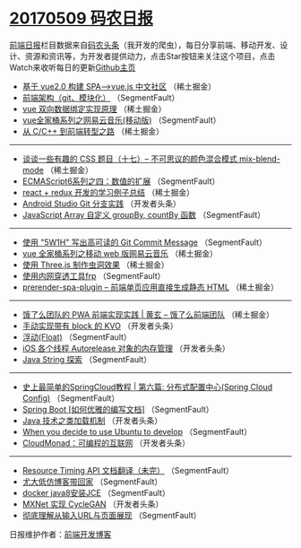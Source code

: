 # [20170509 码农日报](https://toutiao.qdkfweb.cn/date/2017/05/09)

[前端日报](https://qdkfweb.cn/c/news)栏目数据来自[码农头条](https://toutiao.qdkfweb.cn/)（我开发的爬虫），每日分享前端、移动开发、设计、资源和资讯等，为开发者提供动力，点击Star按钮来关注这个项目，点击Watch来收听每日的更新[Github主页](https://github.com/kujian/frontendDaily)
* [基于 vue2.0 构建 SPA&#8212;&gt;vue.js 中文社区](https://toutiao.qdkfweb.cn/37427.html) （稀土掘金）
* [前端架构（git、模块化）](https://toutiao.qdkfweb.cn/37446.html) （SegmentFault）
* [vue 双向数据绑定实现原理](https://toutiao.qdkfweb.cn/37421.html) （稀土掘金）
* [vue全家桶系列之网易云音乐(移动版)](https://toutiao.qdkfweb.cn/37443.html) （SegmentFault）
* [从 C/C++ 到前端转型之路](https://toutiao.qdkfweb.cn/37424.html) （稀土掘金）

***
* [谈谈一些有趣的 CSS 题目（十七）&#8211; 不可思议的颜色混合模式 mix-blend-mode](https://toutiao.qdkfweb.cn/37425.html) （稀土掘金）
* [ECMAScript6系列之四：数值的扩展](https://toutiao.qdkfweb.cn/37447.html) （SegmentFault）
* [react + redux 开发的学习例子总结](https://toutiao.qdkfweb.cn/37426.html) （稀土掘金）
* [Android Studio Git 分支实践](https://toutiao.qdkfweb.cn/37473.html) （开发者头条）
* [JavaScript Array 自定义 groupBy, countBy 函数](https://toutiao.qdkfweb.cn/37450.html) （SegmentFault）

***
* [使用 &quot;5W1H&quot; 写出高可读的 Git Commit Message](https://toutiao.qdkfweb.cn/37440.html) （SegmentFault）
* [vue 全家桶系列之移动 web 版网易云音乐](https://toutiao.qdkfweb.cn/37420.html) （稀土掘金）
* [使用 Three.js 制作虫洞效果](https://toutiao.qdkfweb.cn/37412.html) （稀土掘金）
* [使用内网穿透工具frp](https://toutiao.qdkfweb.cn/37455.html) （SegmentFault）
* [prerender-spa-plugin &#8211; 前端单页应用直接生成静态 HTML](https://toutiao.qdkfweb.cn/37413.html) （稀土掘金）

***
* [饿了么团队的 PWA 前端实现实践 | 黄玄 &#8211; 饿了么前端团队](https://toutiao.qdkfweb.cn/37415.html) （稀土掘金）
* [手动实现带有 block 的 KVO](https://toutiao.qdkfweb.cn/37474.html) （开发者头条）
* [浮动(Float)](https://toutiao.qdkfweb.cn/37451.html) （SegmentFault）
* [iOS 各个线程 Autorelease 对象的内存管理](https://toutiao.qdkfweb.cn/37475.html) （开发者头条）
* [Java String 探索](https://toutiao.qdkfweb.cn/37442.html) （SegmentFault）

***
* [史上最简单的SpringCloud教程 | 第六篇: 分布式配置中心(Spring Cloud Config)](https://toutiao.qdkfweb.cn/37453.html) （SegmentFault）
* [Spring Boot [如何优雅的编写文档]](https://toutiao.qdkfweb.cn/37445.html) （SegmentFault）
* [Java 技术之类加载机制](https://toutiao.qdkfweb.cn/37458.html) （开发者头条）
* [When you decide to use Ubuntu to develop](https://toutiao.qdkfweb.cn/37448.html) （SegmentFault）
* [CloudMonad：可编程的互联网](https://toutiao.qdkfweb.cn/37472.html) （开发者头条）

***
* [Resource Timing API  文档翻译（未完）](https://toutiao.qdkfweb.cn/37449.html) （SegmentFault）
* [尤大低仿博客带回家](https://toutiao.qdkfweb.cn/37441.html) （SegmentFault）
* [docker java8安装JCE](https://toutiao.qdkfweb.cn/37452.html) （SegmentFault）
* [MXNet 实现 CycleGAN](https://toutiao.qdkfweb.cn/37476.html) （开发者头条）
* [彻底理解从输入URL与页面展现](https://toutiao.qdkfweb.cn/37454.html) （SegmentFault）

日报维护作者：[前端开发博客](https://qdkfweb.cn/) 